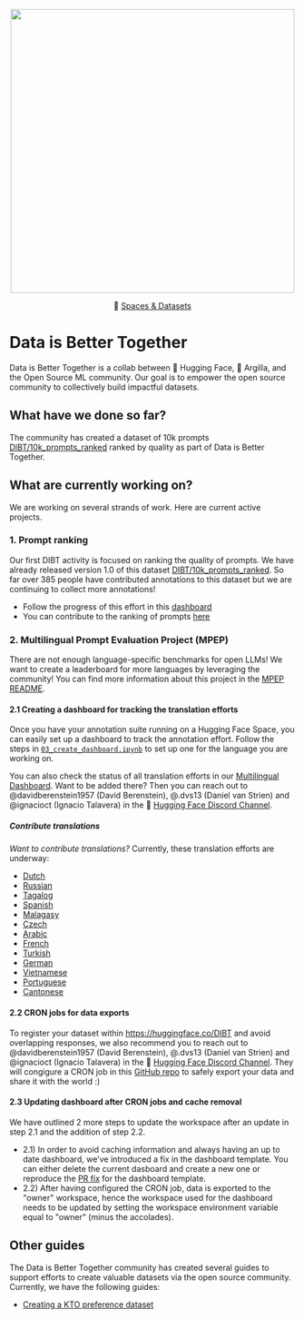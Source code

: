 <p align="center">
  <img src="https://huggingface.co/blog/assets/community-datasets/thumbnail.png" width="500px"/>
</p>

<p align="center">🤗 <a href="https://huggingface.co/DIBT" target="_blank">Spaces & Datasets</a></p>

# Data is Better Together

Data is Better Together is a collab between 🤗 Hugging Face, 🏓 Argilla, and the Open Source ML community. Our goal is to empower the open source community to collectively build impactful datasets. 

## What have we done so far?

The community has created a dataset of 10k prompts [DIBT/10k_prompts_ranked](https://huggingface.co/datasets/DIBT/10k_prompts_ranked) ranked by quality as part of Data is Better Together.

## What are currently working on?

We are working on several strands of work. Here are current active projects.

### 1. Prompt ranking

Our first DIBT activity is focused on ranking the quality of prompts. We have already released version 1.0 of this dataset [DIBT/10k_prompts_ranked](https://huggingface.co/datasets/DIBT/10k_prompts_ranked). So far over 385 people have contributed annotations to this dataset but we are continuing to collect more annotations!

- Follow the progress of this effort in this [dashboard](https://huggingface.co/spaces/DIBT/prompt-collective-dashboard)
- You can contribute to the ranking of prompts [here](https://huggingface.co/spaces/DIBT/prompt-collective)

### 2. Multilingual Prompt Evaluation Project (MPEP)

There are not enough language-specific benchmarks for open LLMs! We want to create a leaderboard for more languages by leveraging the community! You can find more information about this project in the [MPEP README](prompt_translation/README.md).

#### 2.1 Creating a dashboard for tracking the translation efforts

Once you have your annotation suite running on a Hugging Face Space, you can easily set up a dashboard to track the annotation effort. Follow the steps in [`03_create_dashboard.ipynb`](./prompt_translation/03_create_dashboard.ipynb) to set up one for the language you are working on.

You can also check the status of all translation efforts in our [Multilingual Dashboard](https://huggingface.co/spaces/DIBT/PromptTranslationMultilingualDashboard). Want to be added there? Then you can reach out to @davidberenstein1957 (David Berenstein), @.dvs13 (Daniel van Strien) and @ignacioct (Ignacio Talavera) in the 🤗 [Hugging Face Discord Channel](https://discord.gg/hugging-face-879548962464493619).

##### Contribute translations

*Want to contribute translations?* Currently, these translation efforts are underway:

- [Dutch](https://dibt-dutch-prompt-translation-for-dutch.hf.space)
- [Russian](https://dibt-russian-prompt-translation-for-russian.hf.space)
- [Tagalog](https://dibt-filipino-prompt-translation-for-filipino.hf.space/)
- [Spanish](https://somosnlp-dibt-prompt-translation-for-es.hf.space/)
- [Malagasy](https://dibt-malagasy-prompt-translation-for-malagasy.hf.space/)
- [Czech](https://dibt-czech-prompt-translation-for-czech.hf.space/)
- [Arabic](https://2a2i-prompt-translation-for-arabic.hf.space/)
- [French](https://dibt-french-prompt-translation-for-french.hf.space/)
- [Turkish](https://dibt-turkish-prompt-translation-for-turkish.hf.space/)
- [German](https://dibt-german-prompt-translation-for-german.hf.space)
- [Vietnamese](https://ai-vietnam-prompt-translation-for-vie.hf.space/)
- [Portuguese](https://dibt-portuguese-prompt-translation-for-portuguese.hf.space)
- [Cantonese](https://dibt-cantonese-prompt-translation-for-cantonese.hf.space/)

#### 2.2 CRON jobs for data exports

To register your dataset within https://huggingface.co/DIBT and avoid overlapping responses, we also recommend you to reach out to @davidberenstein1957 (David Berenstein), @.dvs13 (Daniel van Strien) and @ignacioct (Ignacio Talavera) in the 🤗 [Hugging Face Discord Channel](https://discord.gg/hugging-face-879548962464493619). They will congigure a CRON job in this [GitHub repo](https://github.com/argilla-io/dataset-cron-refresh) to safely export your data and share it with the world :) 

#### 2.3 Updating dashboard after CRON jobs and cache removal

We have outlined 2 more steps to update the workspace after an update in step 2.1 and the addition of step 2.2. 

- 2.1) In order to avoid caching information and always having an up to date dashboard, we've introduced a fix in the dashboard template. You can either delete the current dasboard and create a new one or reproduce the [PR fix](https://github.com/huggingface/data-is-better-together/commit/a52fbe9b97e43aeca497faf02dccd0dec7dbe070) for the dashboard template.
- 2.2) After having configured the CRON job, data is exported to the "owner" workspace, hence the workspace used for the dashboard needs to be updated by setting the workspace environment variable equal to "owner" (minus the accolades).

## Other guides

The Data is Better Together community has created several guides to support efforts to create valuable datasets via the open source community. Currently, we have the following guides:

- [Creating a KTO preference dataset](kto-preference/README.md)
